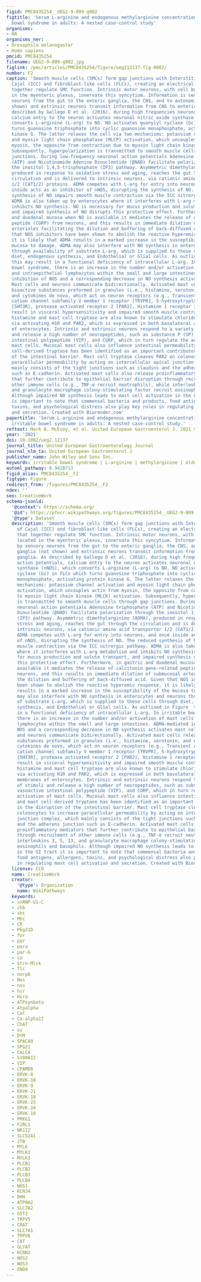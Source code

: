 ```yaml
---
figid: PMC8435254__UEG2-9-809-g002
figtitle: 'Serum L‐arginine and endogenous methylarginine concentrations predict irritable
  bowel syndrome in adults: A nested case‐control study'
organisms:
- NA
organisms_ner:
- Drosophila melanogaster
- Homo sapiens
pmcid: PMC8435254
filename: UEG2-9-809-g002.jpg
figlink: /pmc/articles/PMC8435254/figure/ueg212137-fig-0002/
number: F2
caption: 'Smooth muscle cells (SMCs) form gap junctions with Interstitial cells of
  Cajal (ICC) and fibroblast‐like cells (FLCs), creating an electrical syncytium that
  together regulate SMC function. Intrinsic motor neurons, with cell bodies located
  in the myenteric plexus, innervate this syncytium. Information is sent by sensory
  neurons from the gut to the enteric ganglia, the CNS, and to autonomic ganglia (not
  shown) and extrinsic neurons transmit information from CNS to enteric ganglia. As
  described by Gallego D et al. (2016), during high frequencies neuronal action potentials,
  calcium entry to the neuron activates neuronal nitric oxide synthase (nNOS), which
  converts L‐arginine (L‐arg) to NO. NO activates guanylyl cyclase (Gc) in FLCs which
  turns guanosine triphosphate into cyclic guanosine monophosphate, activating protein
  kinase G. The latter relaxes the cell via two mechanisms: potassium channel activation
  and myosin light chain phosphatase (MLCP) activation, which uncouples actin from
  myosin, the opposite from contraction due to myosin light chain kinase (MLCK) activation.
  Subsequently, hyperpolarization is transmitted to smooth muscle cells through gap
  junctions. During low‐frequency neuronal action potentials Adenosine triphosphate
  (ATP) and Nicotinamide Adenine Dinucleotide (βNAD) facilitate polarization through
  the inositol 1,4,5‐trisphosphate (IP3) pathway. Asymmetric dimethylarginine (ADMA),
  produced in response to oxidative stress and aging, reaches the gut through the
  circulation and is delivered to intrinsic neurons, via cationic amino acid transporter
  1/2 (CAT1/2) proteins. ADMA competes with L‐arg for entry into neurons, and once
  inside acts as an inhibitor of nNOS, disrupting the synthesis of NO. The reduced
  synthesis of NO impairs smooth muscle contraction via the ICC nitrergic pathway.
  ADMA is also taken up by enterocytes where it interferes with L‐arg metabolism and
  inhibits NO synthesis. NO is necessary for mucus production and solute transport,
  and impaired synthesis of NO disrupts this protective effect. Furthermore, in gastric
  and duodenal mucosa when NO is available it mediates the release of calcitonin gene‐related
  peptide (CGRP) from neurons, and this results in immediate dilation of submucosal
  arterioles facilitating the dilution and buffering of back‐diffused acid. Given
  that NOS inhibitors have been shown to abolish the reactive hyperemic response,
  it is likely that ADMA results in a marked increase in the susceptibility of the
  mucosa to damage. ADMA may also interfere with NO synthesis in enterocytes and neurons
  through availability of substrate L‐arg, which is supplied to these cells through
  diet, endogenous synthesis, and Endothelial or Glial cells. As outlined in Figure 
  this may result in a functional deficiency of intracellular L‐arg. In irritable
  bowel syndrome, there is an increase in the number and/or activation of mast cells
  and intraepithelial lymphocytes within the small and large intestines. ADMA‐mediated
  inhibition of NOS and a corresponding decrease in NO synthesis activates mast cells.
  Mast cells and neurons communicate bidirectionally. Activated mast cells release
  bioactive substances preformed in granules (i.e., histamine, serotonin, and enzymes)
  and cytokines de novo, which act on neuron receptors (e.g., Transient receptor potential
  cation channel subfamily V member 1 receptor [TRVPR], 5‐hydroxytryptamine 3 receptor
  [5HT3R], protease activated receptor 2 [PAR2], Histamine 1 receptor [H1R]), and
  result in visceral hypersensitivity and impaired smooth muscle contraction. Furthermore,
  histamine and mast cell tryptase are also known to stimulate chloride ion secretion
  via activating H1R and PAR2, which is expressed in both basolateral and apical membranes
  of enterocytes. Intrinsic and extrinsic neurons respond to a variety of stimuli
  and release a high number of neuropeptides, such as substance P (SP), vasoactive
  intestinal polypeptide (VIP), and CGRP, which in turn regulate the activation of
  mast cells. Mucosal mast cells also influence intestinal permeability, and mast
  cell‐derived tryptase has been identified as an important contributor in the disruption
  of the intestinal barrier. Mast cell tryptase cleaves PAR2 on colonocytes to increase
  paracellular permeability by acting on intercellular apical junction complex, which
  mainly consists of the tight junctions such as claudins and the adherens junction
  such as E‐cadherin. Activated mast cells also release proinflammatory mediators
  that further contribute to epithelial barrier disruption through recruitment of
  other immune cells (e.g., TNF‐α recruit neutrophils), while interleukins 3, 5, 13,
  and granulocyte macrophage colony‐stimulating factor recruit eosinophils and basophils.
  Although impaired NO synthesis leads to mast cell activation in the GI tract it
  is important to note that commensal bacteria and products, food antigens, allergens,
  toxins, and psychological distress also play key roles in regulating mast cell activation
  and secretion. Created with Biorender.com'
papertitle: 'Serum L‐arginine and endogenous methylarginine concentrations predict
  irritable bowel syndrome in adults: A nested case‐control study.'
reftext: Mark A. McEvoy, et al. United European Gastroenterol J. 2021 Sep;9(7):809-818.
year: '2021'
doi: 10.1002/ueg2.12137
journal_title: United European Gastroenterology Journal
journal_nlm_ta: United European Gastroenterol J
publisher_name: John Wiley and Sons Inc.
keywords: irritable bowel syndrome | L‐arginine | methylarginine | older adults
automl_pathway: 0.9428713
figid_alias: PMC8435254__F2
figtype: Figure
redirect_from: /figures/PMC8435254__F2
ndex: ''
seo: CreativeWork
schema-jsonld:
  '@context': https://schema.org/
  '@id': https://pfocr.wikipathways.org/figures/PMC8435254__UEG2-9-809-g002.html
  '@type': Dataset
  description: 'Smooth muscle cells (SMCs) form gap junctions with Interstitial cells
    of Cajal (ICC) and fibroblast‐like cells (FLCs), creating an electrical syncytium
    that together regulate SMC function. Intrinsic motor neurons, with cell bodies
    located in the myenteric plexus, innervate this syncytium. Information is sent
    by sensory neurons from the gut to the enteric ganglia, the CNS, and to autonomic
    ganglia (not shown) and extrinsic neurons transmit information from CNS to enteric
    ganglia. As described by Gallego D et al. (2016), during high frequencies neuronal
    action potentials, calcium entry to the neuron activates neuronal nitric oxide
    synthase (nNOS), which converts L‐arginine (L‐arg) to NO. NO activates guanylyl
    cyclase (Gc) in FLCs which turns guanosine triphosphate into cyclic guanosine
    monophosphate, activating protein kinase G. The latter relaxes the cell via two
    mechanisms: potassium channel activation and myosin light chain phosphatase (MLCP)
    activation, which uncouples actin from myosin, the opposite from contraction due
    to myosin light chain kinase (MLCK) activation. Subsequently, hyperpolarization
    is transmitted to smooth muscle cells through gap junctions. During low‐frequency
    neuronal action potentials Adenosine triphosphate (ATP) and Nicotinamide Adenine
    Dinucleotide (βNAD) facilitate polarization through the inositol 1,4,5‐trisphosphate
    (IP3) pathway. Asymmetric dimethylarginine (ADMA), produced in response to oxidative
    stress and aging, reaches the gut through the circulation and is delivered to
    intrinsic neurons, via cationic amino acid transporter 1/2 (CAT1/2) proteins.
    ADMA competes with L‐arg for entry into neurons, and once inside acts as an inhibitor
    of nNOS, disrupting the synthesis of NO. The reduced synthesis of NO impairs smooth
    muscle contraction via the ICC nitrergic pathway. ADMA is also taken up by enterocytes
    where it interferes with L‐arg metabolism and inhibits NO synthesis. NO is necessary
    for mucus production and solute transport, and impaired synthesis of NO disrupts
    this protective effect. Furthermore, in gastric and duodenal mucosa when NO is
    available it mediates the release of calcitonin gene‐related peptide (CGRP) from
    neurons, and this results in immediate dilation of submucosal arterioles facilitating
    the dilution and buffering of back‐diffused acid. Given that NOS inhibitors have
    been shown to abolish the reactive hyperemic response, it is likely that ADMA
    results in a marked increase in the susceptibility of the mucosa to damage. ADMA
    may also interfere with NO synthesis in enterocytes and neurons through availability
    of substrate L‐arg, which is supplied to these cells through diet, endogenous
    synthesis, and Endothelial or Glial cells. As outlined in Figure  this may result
    in a functional deficiency of intracellular L‐arg. In irritable bowel syndrome,
    there is an increase in the number and/or activation of mast cells and intraepithelial
    lymphocytes within the small and large intestines. ADMA‐mediated inhibition of
    NOS and a corresponding decrease in NO synthesis activates mast cells. Mast cells
    and neurons communicate bidirectionally. Activated mast cells release bioactive
    substances preformed in granules (i.e., histamine, serotonin, and enzymes) and
    cytokines de novo, which act on neuron receptors (e.g., Transient receptor potential
    cation channel subfamily V member 1 receptor [TRVPR], 5‐hydroxytryptamine 3 receptor
    [5HT3R], protease activated receptor 2 [PAR2], Histamine 1 receptor [H1R]), and
    result in visceral hypersensitivity and impaired smooth muscle contraction. Furthermore,
    histamine and mast cell tryptase are also known to stimulate chloride ion secretion
    via activating H1R and PAR2, which is expressed in both basolateral and apical
    membranes of enterocytes. Intrinsic and extrinsic neurons respond to a variety
    of stimuli and release a high number of neuropeptides, such as substance P (SP),
    vasoactive intestinal polypeptide (VIP), and CGRP, which in turn regulate the
    activation of mast cells. Mucosal mast cells also influence intestinal permeability,
    and mast cell‐derived tryptase has been identified as an important contributor
    in the disruption of the intestinal barrier. Mast cell tryptase cleaves PAR2 on
    colonocytes to increase paracellular permeability by acting on intercellular apical
    junction complex, which mainly consists of the tight junctions such as claudins
    and the adherens junction such as E‐cadherin. Activated mast cells also release
    proinflammatory mediators that further contribute to epithelial barrier disruption
    through recruitment of other immune cells (e.g., TNF‐α recruit neutrophils), while
    interleukins 3, 5, 13, and granulocyte macrophage colony‐stimulating factor recruit
    eosinophils and basophils. Although impaired NO synthesis leads to mast cell activation
    in the GI tract it is important to note that commensal bacteria and products,
    food antigens, allergens, toxins, and psychological distress also play key roles
    in regulating mast cell activation and secretion. Created with Biorender.com'
  license: CC0
  name: CreativeWork
  creator:
    '@type': Organization
    name: WikiPathways
  keywords:
  - snRNP-U1-C
  - chb
  - sht
  - Mhc
  - CR
  - Pkg21D
  - for
  - par
  - para
  - par-6
  - ca
  - Strn-Mlck
  - flc
  - norpA
  - Nos
  - nos
  - hir
  - Hira
  - ATPsynbeta
  - Atpalpha
  - Cat
  - Ca-alpha1T
  - ChAT
  - sv
  - DYM
  - SPACA9
  - SPG21
  - CALCA
  - S100A12
  - VIP
  - CPAMD8
  - ERVK-8
  - ERVK-10
  - ERVK-9
  - ERVK-21
  - ERVK-18
  - ERVK-25
  - ERVK-24
  - ERVK-19
  - PRKG1
  - F2RL1
  - NR1I2
  - SLC52A1
  - JTB
  - MYLK
  - MYLK2
  - MYLK3
  - PLCB1
  - PLCB2
  - PLCB3
  - PLCB4
  - NOS1
  - KCNJ4
  - DHH
  - ATP8A2
  - SLC7A2
  - GIT2
  - TRPV5
  - CRAT
  - SLC7A1
  - TRPV6
  - CAT
  - GLYAT
  - KCNN2
  - NOS2
  - NOS3
  - ENO4
---
```

